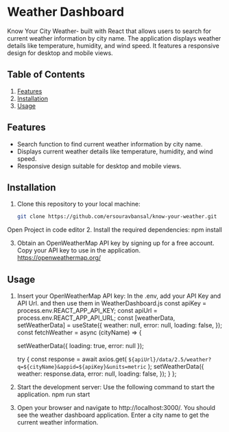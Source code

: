 # Weather Dashboard

Know Your City Weather- built with React that allows users to search for current weather information by city name. The application displays weather details like temperature, humidity, and wind speed. It features a responsive design for desktop and mobile views.

## Table of Contents
1. [Features](#features)
2. [Installation](#installation)
3. [Usage](#usage)

## Features
- Search function to find current weather information by city name.
- Displays current weather details like temperature, humidity, and wind speed.
- Responsive design suitable for desktop and mobile views.

## Installation
1. Clone this repository to your local machine:
   ```bash
   git clone https://github.com/ersouravbansal/know-your-weather.git

Open Project in code editor
2. Install the required dependencies:
npm install

3. Obtain an OpenWeatherMap API key by signing up for a free account. Copy your API key to use in the application.
https://openweathermap.org/

## Usage
1. Insert your OpenWeatherMap API key: In the .env, add your API Key and API Url. and then use them in WeatherDashboard.js
  const apiKey = process.env.REACT_APP_API_KEY;
  const apiUrl = process.env.REACT_APP_API_URL;
    const [weatherData, setWeatherData] = useState({
    weather: null,
    error: null,
    loading: false,
  });
  const fetchWeather = async (cityName) => {

    setWeatherData({ loading: true, error: null });

    try {
      const response = await axios.get(
        `${apiUrl}/data/2.5/weather?q=${cityName}&appid=${apiKey}&units=metric`
      );
      setWeatherData({
        weather: response.data,
        error: null,
        loading: false,
      });
    }
  };
2. Start the development server: Use the following command to start the application.
npm run start

3. Open your browser and navigate to http://localhost:3000/. You should see the weather dashboard application. Enter a city name to get the current weather information.